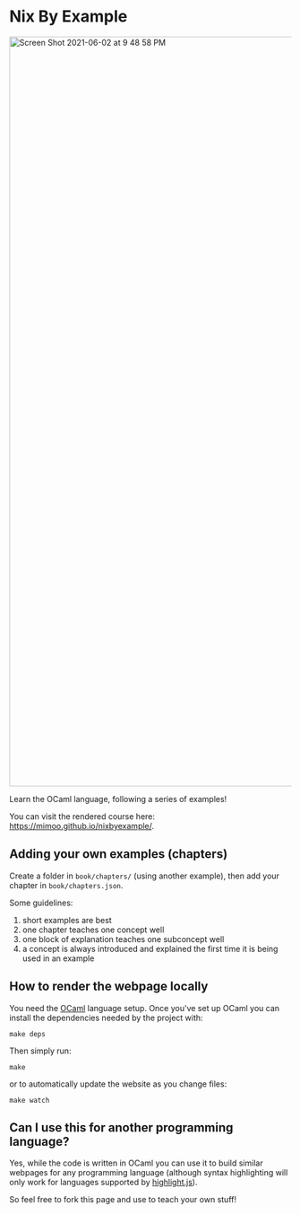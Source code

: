# Nix By Example

<img width="1337" alt="Screen Shot 2021-06-02 at 9 48 58 PM" src="https://user-images.githubusercontent.com/1316043/120588632-5cb50f00-c3ec-11eb-9007-5221ec26f885.png">

Learn the OCaml language, following a series of examples!

You can visit the rendered course here: https://mimoo.github.io/nixbyexample/.

## Adding your own examples (chapters)

Create a folder in `book/chapters/` (using another example), then add your chapter in `book/chapters.json`.

Some guidelines: 

1. short examples are best
1. one chapter teaches one concept well
1. one block of explanation teaches one subconcept well
1. a concept is always introduced and explained the first time it is being used in an example

## How to render the webpage locally

You need the [OCaml](https://ocaml.org/) language setup.
Once you've set up OCaml you can install the dependencies needed by the project with:

```
make deps
```

Then simply run:

```
make
```

or to automatically update the website as you change files:

```
make watch
```

## Can I use this for another programming language?

Yes, while the code is written in OCaml you can use it to build similar webpages for any programming language (although syntax highlighting will only work for languages supported by [highlight.js](https://github.com/highlightjs/highlight.js/blob/main/SUPPORTED_LANGUAGES.md)).

So feel free to fork this page and use to teach your own stuff!


